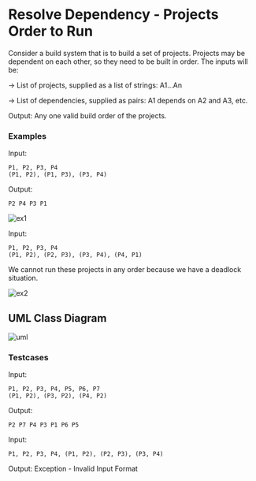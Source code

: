 # Resolve Dependency - Projects Order to Run

Consider a build system that is to build a set of projects. Projects may be dependent on each other, so they need to be built in order. The inputs will be:

-> List of projects, supplied as a list of strings: A1…An

-> List of dependencies, supplied as pairs: A1 depends on A2 and A3, etc.

Output: Any one valid build order of the projects.

### Examples

Input:
```
P1, P2, P3, P4
(P1, P2), (P1, P3), (P3, P4)
```

Output:
```
P2 P4 P3 P1
```

![ex1](https://github.com/programmercave0/Project_Order_to_Run/blob/main/Images/ex1.PNG)

Input:
```
P1, P2, P3, P4
(P1, P2), (P2, P3), (P3, P4), (P4, P1)
```

We cannot run these projects in any order because we have a deadlock situation.

![ex2](https://github.com/programmercave0/Project_Order_to_Run/blob/main/Images/ex2.PNG)

## UML Class Diagram

![uml](https://github.com/programmercave0/Project_Order_to_Run/blob/main/Images/uml.PNG)

### Testcases

Input:
```
P1, P2, P3, P4, P5, P6, P7
(P1, P2), (P3, P2), (P4, P2)
```

Output:
```
P2 P7 P4 P3 P1 P6 P5
```

Input:
```
P1, P2, P3, P4, (P1, P2), (P2, P3), (P3, P4)
```

Output:
Exception - Invalid Input Format

